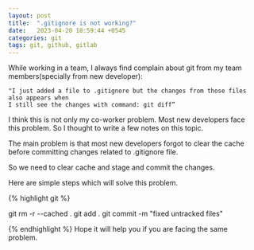 ```yaml
---
layout: post
title:  ".gitignore is not working?"
date:   2023-04-20 18:59:44 +0545
categories: git
tags: git, github, gitlab
---
```


While working in a team, I always find complain about git from my team members(specially from new developer):

	"I just added a file to .gitignore but the changes from those files also appears when 
	I still see the changes with command: git diff”

I think this is not only my co-worker problem. Most new developers face this problem. So I thought to write a few notes on this topic.

The main problem is that most new developers forgot to clear the cache before committing changes related to .gitignore file.

So we need to clear cache and stage and commit the changes.

Here are simple steps which will solve this problem.

{% highlight git %}

git rm -r --cached .
git add .
git commit -m "fixed untracked files"

{% endhighlight %}
Hope it will help you if you are facing the same problem.